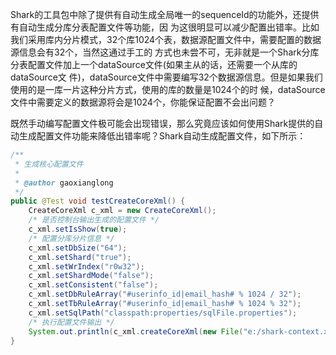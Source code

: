 Shark的工具包中除了提供有自动生成全局唯一的sequenceId的功能外，还提供有自动生成分库分表配置文件等功能，因 为这很明显可以减少配置出错率。比如我们采用库内分片模式，32个库1024个表，数据源配置文件中，需要配置的数据源信息会有32个，当然这通过手工的 方式也未尝不可，无非就是一个Shark分库分表配置文件加上一个dataSource文件(如果主从的话，还需要一个从库的dataSource文 件)，dataSource文件中需要编写32个数据源信息。但是如果我们使用的是一库一片这种分片方式，使用的库的数量是1024个的时 候，dataSource文件中需要定义的数据源将会是1024个，你能保证配置不会出问题？

既然手动编写配置文件极可能会出现错误，那么究竟应该如何使用Shark提供的自动生成配置文件功能来降低出错率呢？Shark自动生成配置文件，如下所示：
```Java
/**
 * 生成核心配置文件
 * 
 * @author gaoxianglong
 */
public @Test void testCreateCoreXml() {
    CreateCoreXml c_xml = new CreateCoreXml();
    /* 是否控制台输出生成的配置文件 */
    c_xml.setIsShow(true);
    /* 配置分库分片信息 */
    c_xml.setDbSize("64");
    c_xml.setShard("true");
    c_xml.setWrIndex("r0w32");
    c_xml.setShardMode("false");
    c_xml.setConsistent("false");
    c_xml.setDbRuleArray("#userinfo_id|email_hash# % 1024 / 32");
    c_xml.setTbRuleArray("#userinfo_id|email_hash# % 1024 % 32");
    c_xml.setSqlPath("classpath:properties/sqlFile.properties");
    /* 执行配置文件输出 */
    System.out.println(c_xml.createCoreXml(new File("e:/shark-context.xml")) ? "create success" : "create fial");
}
```